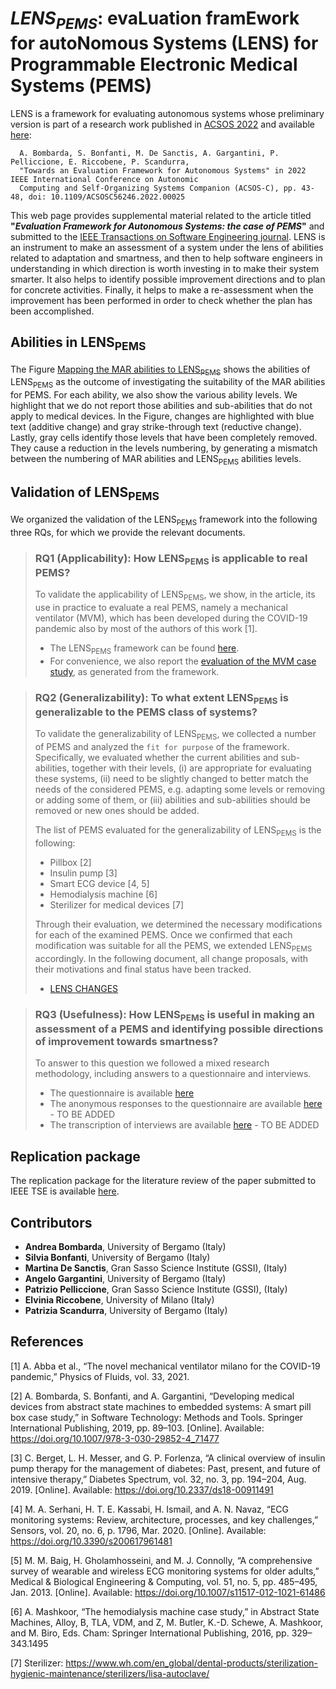 # *LENS<sub>PEMS</sub>*: evaLuation framEwork for autoNomous Systems (LENS) for Programmable Electronic Medical Systems (PEMS)

<!-- The Web page of this reporsitory is available at this [link](https://martins83.github.io/LENS/). -->

LENS is a framework for evaluating autonomous systems whose preliminary version is part of a research work published in [ACSOS 2022](https://2022.acsos.org/) and available [here](https://ieeexplore.ieee.org/abstract/document/9935081):

      A. Bombarda, S. Bonfanti, M. De Sanctis, A. Gargantini, P. Pelliccione, E. Riccobene, P. Scandurra, 
      "Towards an Evaluation Framework for Autonomous Systems" in 2022 IEEE International Conference on Autonomic 
      Computing and Self-Organizing Systems Companion (ACSOS-C), pp. 43-48, doi: 10.1109/ACSOSC56246.2022.00025

This web page provides supplemental material related to the article titled **"_Evaluation Framework for Autonomous Systems: the case of PEMS_"** and submitted to the [IEEE Transactions on Software Engineering journal](https://ieeexplore.ieee.org/xpl/aboutJournal.jsp?punumber=32). LENS is an instrument to make an assessment of a system under the lens of abilities related to adaptation and smartness, and then to help software engineers in understanding in which direction is worth investing in to make their system smarter. It also helps to identify possible improvement directions and to plan for concrete activities. Finally, it helps to make a re-assessment when the improvement has been performed in order to check whether the plan has been accomplished.

## **Abilities in LENS<sub>PEMS</sub>** 
The Figure [Mapping the MAR abilities to LENS<sub>PEMS</sub>](https://foselab.github.io/LENS4PEMS/additional_material/Mapping%20table%20MAR%20LENS_PEMS.pdf) shows the abilities of LENS<sub>PEMS</sub> as the outcome of investigating the suitability of the MAR abilities for PEMS. For each ability, we also show the various ability levels. We highlight that we do not report those abilities and sub-abilities that do not apply to medical devices.
In the Figure, changes are highlighted with blue text (additive change) and gray strike-through text (reductive change). Lastly, gray cells identify those levels that have been completely removed. They cause a reduction in the levels numbering, by generating a mismatch between the numbering of MAR abilities and LENS<sub>PEMS</sub> abilities levels. 

## **Validation of LENS<sub>PEMS</sub>** 
We organized the validation of the LENS<sub>PEMS</sub> framework into the following three RQs, for which we provide the relevant documents.

> ### **RQ1 (Applicability):** How LENS<sub>PEMS</sub> is applicable to real PEMS?
> To validate the applicability of LENS<sub>PEMS</sub>, we show, in the article, its use in practice to evaluate a real PEMS, namely a mechanical ventilator (MVM), which has been developed during the COVID-19 pandemic also by most of the authors of this work [1].
> * The LENS<sub>PEMS</sub> framework can be found [here](https://foselab.github.io/LENS4PEMS/).
> * For convenience, we also report the [evaluation of the MVM case study](https://github.com/foselab/LENS4PEMS/raw/main/files/LENS_MVM_REPORT.pdf), as generated from the framework.
>   

> ### **RQ2 (Generalizability):** To what extent LENS<sub>PEMS</sub> is generalizable to the PEMS class of systems?
> To validate the generalizability of LENS<sub>PEMS</sub>, we collected a number of PEMS and analyzed the `fit for purpose` of the framework. Specifically, we evaluated whether the current abilities and sub-abilities, together with their levels, (i) are appropriate for evaluating these systems, (ii) need to be slightly changed to better match the needs of the considered PEMS,
> e.g. adapting some levels or removing or adding some of them, or (iii) abilities and sub-abilities should be removed or new ones should be added.
> 
> The list of PEMS evaluated for the generalizability of LENS<sub>PEMS</sub> is the following: 
> * Pillbox [2]
> * Insulin pump [3]
> * Smart ECG device [4, 5]
> * Hemodialysis machine [6]
> * Sterilizer for medical devices [7]
>
> Through their evaluation, we determined the necessary modifications for each of the examined PEMS. Once we confirmed that each modification was suitable for all the PEMS, we extended LENS<sub>PEMS</sub> accordingly.
> In the following document, all change proposals, with their motivations and final status have been tracked.
 >
 > * [LENS CHANGES](https://github.com/Martins83/LENS/blob/main/LENS_Changes.docx) 



> ### **RQ3 (Usefulness):** How LENS<sub>PEMS</sub> is useful in making an assessment of a PEMS and identifying possible directions of improvement towards smartness?
> To answer to this question we followed a mixed research methodology, including answers to a questionnaire and interviews.
> * The questionnaire is available [here](https://github.com/Martins83/LENS/blob/main/LENS4PEMS%20-%20Google%20Forms.pdf)
> * The anonymous responses to the questionnaire are available [here]() - TO BE ADDED
> * The transcription of interviews are available [here]() - TO BE ADDED


## **Replication package** 
The replication package for the literature review of the paper submitted to IEEE TSE is available [here](https://github.com/Martins83/LENS/blob/main/Literature_Review_Replication_Package.zip). 

## **Contributors**
* **Andrea Bombarda**, University of Bergamo (Italy)
* **Silvia Bonfanti**, University of Bergamo (Italy)
* **Martina De Sanctis**, Gran Sasso Science Institute (GSSI), (Italy)
* **Angelo Gargantini**, University of Bergamo (Italy)
* **Patrizio Pelliccione**, Gran Sasso Science Institute (GSSI), (Italy)
* **Elvinia Riccobene**, University of Milano (Italy)
* **Patrizia Scandurra**, University of Bergamo (Italy)


## **References** 
[1] A. Abba et al., “The novel mechanical ventilator milano for the COVID-19 pandemic,” Physics of Fluids, vol. 33, 2021.

[2] A. Bombarda, S. Bonfanti, and A. Gargantini, “Developing medical devices from abstract state machines to embedded systems: A smart pill box case study,” in Software Technology: Methods and Tools. Springer International Publishing, 2019, pp. 89–103. [Online]. Available: https://doi.org/10.1007/978-3-030-29852-4_71477

[3] C. Berget, L. H. Messer, and G. P. Forlenza, “A clinical overview of insulin pump therapy for the management of diabetes: Past, present, and future of intensive therapy,” Diabetes Spectrum, vol. 32, no. 3, pp. 194–204, Aug. 2019. [Online]. Available: https://doi.org/10.2337/ds18-00911491

[4] M. A. Serhani, H. T. E. Kassabi, H. Ismail, and A. N. Navaz, “ECG monitoring systems: Review, architecture, processes, and key challenges,” Sensors, vol. 20, no. 6, p. 1796, Mar. 2020. [Online]. Available: https://doi.org/10.3390/s200617961481

[5] M. M. Baig, H. Gholamhosseini, and M. J. Connolly, “A comprehensive survey of wearable and wireless ECG monitoring systems for older adults,” Medical & Biological Engineering & Computing, vol. 51, no. 5, pp. 485–495, Jan. 2013. [Online]. Available: https://doi.org/10.1007/s11517-012-1021-61486

[6] A. Mashkoor, “The hemodialysis machine case study,” in Abstract State Machines, Alloy, B, TLA, VDM, and Z, M. Butler, K.-D. Schewe, A. Mashkoor, and M. Biro, Eds. Cham: Springer International Publishing, 2016, pp. 329–343.1495

[7] Sterilizer: https://www.wh.com/en_global/dental-products/sterilization-hygienic-maintenance/sterilizers/lisa-autoclave/


